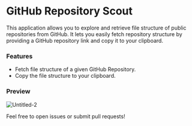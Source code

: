 # GitHub Repository Scout
This application allows you to explore and retrieve file structure of public repositories from GitHub. It lets you easily fetch repository structure by providing a GitHub repository link and copy it to your clipboard.

### Features

- Fetch file structure of a given GitHub Repository.
- Copy the file structure to your clipboard.

### Preview
![Untitled-2](https://github.com/user-attachments/assets/b9fa8f93-5dcd-41b1-bce6-b988cd33016b)

<p>Feel free to open issues or submit pull requests! </p>
